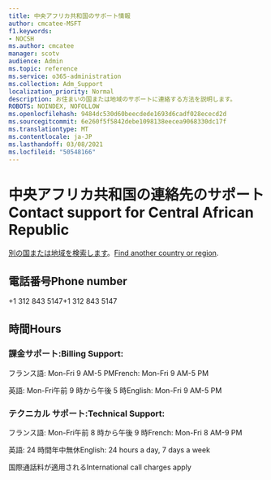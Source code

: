 ```yaml
---
title: 中央アフリカ共和国のサポート情報
author: cmcatee-MSFT
f1.keywords:
- NOCSH
ms.author: cmcatee
manager: scotv
audience: Admin
ms.topic: reference
ms.service: o365-administration
ms.collection: Adm_Support
localization_priority: Normal
description: お住まいの国または地域のサポートに連絡する方法を説明します。
ROBOTS: NOINDEX, NOFOLLOW
ms.openlocfilehash: 9484dc530d60beecdede1693d6cadf028ececd2d
ms.sourcegitcommit: 6e260f5f5842debe1098138eecea9068330dc17f
ms.translationtype: MT
ms.contentlocale: ja-JP
ms.lasthandoff: 03/08/2021
ms.locfileid: "50548166"
---
```

# <a name="contact-support-for-central-african-republic"></a><span data-ttu-id="28c5e-103">中央アフリカ共和国の連絡先のサポート</span><span class="sxs-lookup"><span data-stu-id="28c5e-103">Contact support for Central African Republic</span></span>

<span data-ttu-id="28c5e-104">[別の国または地域を検索します](../contact-support-for-business-products.md)。</span><span class="sxs-lookup"><span data-stu-id="28c5e-104">[Find another country or region](../contact-support-for-business-products.md).</span></span>

## <a name="phone-number"></a><span data-ttu-id="28c5e-105">電話番号</span><span class="sxs-lookup"><span data-stu-id="28c5e-105">Phone number</span></span>
<span data-ttu-id="28c5e-106">+1 312 843 5147</span><span class="sxs-lookup"><span data-stu-id="28c5e-106">+1 312 843 5147</span></span>

## <a name="hours"></a><span data-ttu-id="28c5e-107">時間</span><span class="sxs-lookup"><span data-stu-id="28c5e-107">Hours</span></span>
### <a name="billing-support"></a><span data-ttu-id="28c5e-108">課金サポート:</span><span class="sxs-lookup"><span data-stu-id="28c5e-108">Billing Support:</span></span>

<span data-ttu-id="28c5e-109">フランス語: Mon-Fri 9 AM-5 PM</span><span class="sxs-lookup"><span data-stu-id="28c5e-109">French: Mon-Fri 9 AM-5 PM</span></span>

<span data-ttu-id="28c5e-110">英語: Mon-Fri午前 9 時から午後 5 時</span><span class="sxs-lookup"><span data-stu-id="28c5e-110">English: Mon-Fri 9 AM-5 PM</span></span>

### <a name="technical-support"></a><span data-ttu-id="28c5e-111">テクニカル サポート:</span><span class="sxs-lookup"><span data-stu-id="28c5e-111">Technical Support:</span></span>

<span data-ttu-id="28c5e-112">フランス語: Mon-Fri午前 8 時から午後 9 時</span><span class="sxs-lookup"><span data-stu-id="28c5e-112">French: Mon-Fri 8 AM-9 PM</span></span>

<span data-ttu-id="28c5e-113">英語: 24 時間年中無休</span><span class="sxs-lookup"><span data-stu-id="28c5e-113">English: 24 hours a day, 7 days a week</span></span>

<span data-ttu-id="28c5e-114">国際通話料が適用される</span><span class="sxs-lookup"><span data-stu-id="28c5e-114">International call charges apply</span></span>
